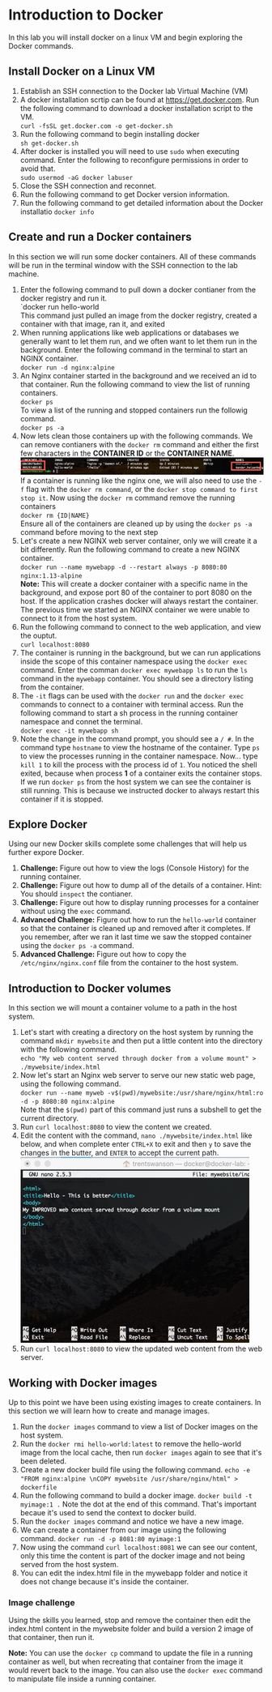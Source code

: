 # Introduction to Docker
In this lab you will install docker on a linux VM and begin exploring the Docker commands.

## Install Docker on a Linux VM
1. Establish an SSH connection to the Docker lab Virtual Machine (VM)
1. A docker installation scrtip can be found at https://get.docker.com. Run the following command to download a docker installation script to the VM. <br/> `curl -fsSL get.docker.com -o get-docker.sh`
1. Run the following command to begin installing docker <br/> `sh get-docker.sh`
1. After docker is installed you will need to use `sudo` when executing command. Enter the following to reconfigure permissions in order to avoid that. <br/>`sudo usermod -aG docker labuser`
1. Close the SSH connection and reconnet.
1. Run the following command to get Docker version information.
1. Run the following command to get detailed information about the Docker installatio `docker info`

## Create and run a Docker containers
In this section we will run some docker containers. All of these commands will be run in the terminal window with the SSH connection to the lab machine.
1. Enter the following command to pull down a docker contianer from the docker registry and run it. <br/>
`docker run hello-world<br/>
This command just pulled an image from the docker registry, created a container with that image, ran it, and exited
1. When running applications like web applications or databases we generally want to let them run, and we often want to let them run in the background. Enter the following command in the terminal to start an NGINX container.<br/>
`docker run -d nginx:alpine`
1. An Nginx container started in the background and we received an id to that container. Run the following command to view the list of running containers.<br/>
`docker ps`<br/>
To view a list of the running and stopped containers run the followig command.<br/>
`docker ps -a`
1. Now lets clean those containers up with the following commands. We can remove contianers with the `docker rm` command and either the first few characters in the __CONTAINER ID__ or the __CONTAINER NAME__.<br/>
![](./img/ps-output-id-name.png)<br/>
If a container is running like the nginx one, we will also need to use the `-f` flag with the `docker rm command`, or the `docker stop command to first stop it`. Now using the `docker rm` command remove the running containers<br/>
`docker rm {ID|NAME}`<br/>
Ensure all of the containers are cleaned up by using the `docker ps -a` command before moving to the next step
1. Let's create a new NGINX web server container, only we will create it a bit differently. Run the following command to create a new NGINX container. <br/>
`docker run --name mywebapp -d --restart always -p 8080:80 nginx:1.13-alpine`<br/>
__Note:__ This will create a docker container with a specific name in the background, and expose port 80 of the container to port 8080 on the host. If the application crashes docker will always restart the container. The previous time we started an NGINX container we were unable to connect to it from the host system.
1. Run the following command to connect to the web application, and view the ouptut.<br/>
`curl localhost:8080`
1. The container is running in the background, but we can run applications inside the scope of this container namespace using the `docker exec` command. Enter the comman `docker exec mywebapp ls` to run the `ls` command in the `mywebapp` container. You should see a directory listing from the container.
1. The `-it` flags can be used with the `docker run` and the `docker exec` commands to connect to a container with terminal access.  Run the following command to start a sh process in the running container namespace and connet the terminal. <br/>
`docker exec -it mywebapp sh`
1. Note the change in the command prompt, you should see a `/ #`. In the command type `hostname` to view the hostname of the container.  Type `ps` to view the processes running in the container namespace. Now... type `kill 1` to kill the process with the process id of `1`. You noticed the shell exited, because when process __1__ of a container exits the container stops. If we run `docker ps` from the host system we can see the container is still running. This is because we instructed docker to always restart this container if it is stopped.

## Explore Docker
Using our new Docker skills complete some challenges that will help us further expore Docker.

1. __Challenge:__ Figure out how to view the logs (Console History) for the running container.
1. __Challenge:__ Figure out how to dump all of the details of a container. Hint: You should `inspect` the contianer.
1. __Challenge:__ Figure out how to display running processes for a container without using the `exec` command.
1. __Advanced Challenge:__ Figure out how to run the `hello-world` container so that the container is cleaned up and removed after it completes. If you remember, after we ran it last time we saw the stopped container using the `docker ps -a` command.
1. __Advanced Challenge:__ Figure out how to copy the `/etc/nginx/nginx.conf` file from the container to the host system.

## Introduction to Docker volumes
In this section we will mount a container volume to a path in the host system.
1. Let's start with creating a directory on the host system by running the command `mkdir mywebsite` and then put a little content into the directory with the following command. <br/>
`echo "My web content served through docker from a volume mount" > ./mywebsite/index.html`
1. Now let's start an Nginx web server to serve our new static web page, using the following command.<br/>
`docker run --name myweb -v$(pwd)/mywebsite:/usr/share/nginx/html:ro -d -p 8080:80 nginx:alpine` <br/>
Note that the `$(pwd)` part of this command just runs a subshell to get the current directory.
1. Run `curl localhost:8080` to view the content we created.
1. Edit the content with the command, `nano ./mywebsite/index.html` like below, and when complete enter `CTRL+X` to exit and then `y` to save the changes in the butter, and `ENTER` to accept the current path.
![](./img/updated-web-content.png)
1. Run `curl localhost:8080` to view the updated web content from the web server.

## Working with Docker images
Up to this point we have been using existing images to create containers. In this section we will learn how to create and manage images.

1. Run the `docker images` command to view a list of Docker images on the host system.
1. Run the `docker rmi hello-world:latest` to remove the hello-world image from the local cache, then run `docker images` again to see that it's been deleted.
1. Create a new docker build file using the following command. `echo -e "FROM nginx:alpine \nCOPY mywebsite /usr/share/nginx/html" > dockerfile`
1. Run the following command to build a docker image. `docker build -t myimage:1 .` Note the dot at the end of this command. That's important becaue it's used to send the context to docker build.
1. Run the `docker images` command and notice we have a new image.
1. We can create a container from our image using the following command. `docker run -d -p 8081:80 myimage:1`
1. Now using the command `curl localhost:8081` we can see our content, only this time the content is part of the docker image and not being served from the host system.
1. You can edit the index.html file in the mywebapp folder and notice it does not change because it's inside the container.

### Image challenge
Using the skills you learned, stop and remove the container then edit the index.html content in the mywebsite folder and build a version 2 image of that container, then run it.

__Note:__ You can use the `docker cp` command to update the file in a running container as well, but when recreating that container from the image it would revert back to the image. You can also use the `docker exec` command to manipulate file inside a running container.